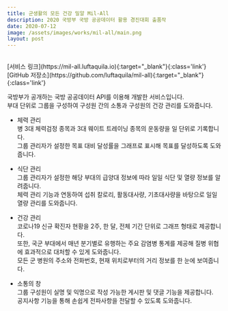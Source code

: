 ```yaml
---
title: 군생활의 모든 건강 밀알 Mil-All
description: 2020 국방부 국방 공공데이터 활용 경진대회 출품작
date: 2020-07-12
image: /assets/images/works/mil-all/main.png
layout: post
---
```

<br>
[서비스 링크](https://mil-all.luftaquila.io){:target="_blank"}{:class='link'}
&emsp;
[GitHub 저장소](https://github.com/luftaquila/mil-all){:target="_blank"}{:class='link'}

국방부가 공개하는 국방 공공데이터 API를 이용해 개발한 서비스입니다.  
부대 단위로 그룹을 구성하여 구성원 간의 소통과 구성원의 건강 관리를 도와줍니다.  

* 체력 관리  
병 3대 체력검정 종목과 3대 웨이트 트레이닝 종목의 운동량을 일 단위로 기록합니다.  
그룹 관리자가 설정한 목표 대비 달성률을 그래프로 표시해 목표를 달성하도록 도와줍니다.

* 식단 관리  
그룹 관리자가 설정한 해당 부대의 급양대 정보에 따라 일일 식단 및 열량 정보를 알려줍니다.  
체력 관리 기능과 연동하여 섭취 칼로리, 활동대사량, 기초대사량을 바탕으로 일일 열량 관리를 도와줍니다.

* 건강 관리  
코로나19 신규 확진자 현황을 2주, 한 달, 전체 기간 단위로 그래프 형태로 제공합니다.  
또한, 국군 부대에서 매년 분기별로 유행하는 주요 감염병 통계를 제공해 질병 위협에 효과적으로 대처할 수 있게 도와줍니다.  
모든 군 병원의 주소와 전화번호, 현재 위치로부터의 거리 정보를 한 눈에 보여줍니다.

* 소통의 창  
그룹 구성원이 실명 및 익명으로 작성 가능한 게시판 및 댓글 기능을 제공합니다.  
공지사항 기능을 통해 손쉽게 전파사항을 전달할 수 있도록 도와줍니다.